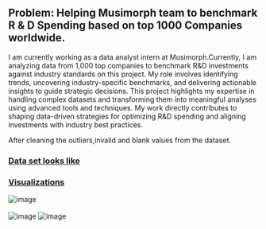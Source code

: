 <h2>Problem: Helping Musimorph team to benchmark R & D Spending based on top 1000 Companies worldwide.</h2>

<p>I am currently working as a data analyst intern at Musimorph.Currently, I am analyzing data from 1,000 top companies to benchmark R&D investments against industry standards on this project. My role involves identifying trends, uncovering industry-specific benchmarks, and delivering actionable insights to guide strategic decisions. This project highlights my expertise in handling complex datasets and transforming them into meaningful analyses using advanced tools and techniques. My work directly contributes to shaping data-driven strategies for optimizing R&D spending and aligning investments with industry best practices.</p>

After cleaning the outliers,invalid and blank values from the dataset.

<u><h3>Data set looks like</h3></u>

















<u><h3>Visualizations</h3></u>

<img alt="image" src="https://github.com/user-attachments/assets/ed6ffde6-16a8-4cce-a6fd-d3d9d86e4503" />

<br>
<br>
<img  alt="image" src="https://github.com/user-attachments/assets/669387b4-0603-4900-976e-6c69d3002115" />



<img  alt="image" src="https://github.com/user-attachments/assets/c3518757-ff64-411e-a77d-c238d69fda9d" />

